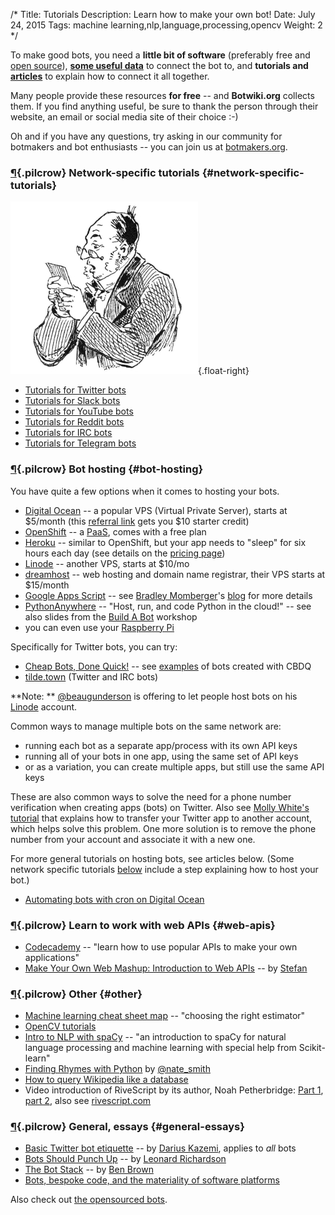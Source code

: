/*
Title: Tutorials
Description: Learn how to make your own bot!
Date: July 24, 2015
Tags: machine learning,nlp,language,processing,opencv
Weight: 2
*/

To make good bots, you need a **little bit of software** (preferably free and [open source](https://en.wikipedia.org/wiki/Open-source_software)), [**some useful data**](/resources) to connect the bot to, and **tutorials and [articles](/articles)** to explain how to connect it all together.

Many people provide these resources **for free** -- and **Botwiki.org** collects them. If you find anything useful, be sure to thank the person through their website, an email or social media site of their choice :-)

Oh and if you have any questions, try asking in our community for botmakers and bot enthusiasts -- you can join us at [botmakers.org](https://botmakers.org/). 

### [¶](#network-specific-tutorials){.pilcrow} Network-specific tutorials {#network-specific-tutorials}

![Man, presumably reading a Twitterbot tutorial](/content/images/illustrations/man-reading-mail-768.jpg){.float-right}

- [Tutorials for Twitter bots](/tutorials/twitterbots)
- [Tutorials for Slack bots](/tutorials/slackbots)
- [Tutorials for YouTube bots](/tutorials/youtube-bots)
- [Tutorials for Reddit bots](/tutorials/redditbots)
- [Tutorials for IRC bots](/tutorials/irc-bots)
- [Tutorials for Telegram bots](/tutorials/telegram-bots)

### [¶](#bot-hosting){.pilcrow} Bot hosting {#bot-hosting}

You have quite a few options when it comes to hosting your bots.

- [Digital Ocean](https://digitalocean.com/) -- a popular VPS (Virtual Private Server), starts at $5/month (this [referral link](https://www.digitalocean.com/?refcode=9e279abc3337) gets you $10 starter credit)
- [OpenShift](https://www.openshift.com/) -- a [PaaS](https://en.wikipedia.org/wiki/Platform_as_a_service), comes with a free plan
- [Heroku](https://www.heroku.com) -- similar to OpenShift, but your app needs to "sleep" for six hours each day (see details on the [pricing page](https://www.heroku.com/pricing)) 
- [Linode](https://www.linode.com/) -- another VPS, starts at $10/mo
- [dreamhost](https://www.dreamhost.com/) -- web hosting and domain name registrar, their VPS starts at $15/month
- [Google Apps Script](https://script.google.com/d/11dB74uW9VLpgvy1Ax3eBZ8J7as0ZrGtx4BPw7RKK-JQXyAJHBx98pY-7/edit?usp=sharing) -- see [Bradley Momberger](https://twitter.com/air_hadoken)'s [blog](http://airhadoken.github.io/2015/06/29/twitter-lib-explained.html) for more details
- [PythonAnywhere](https://www.pythonanywhere.com/) -- "Host, run, and code Python in the cloud!" -- see also slides from the [Build A Bot](https://tpinecone.gitbooks.io/build-a-bot-workshop/content/index.html) workshop
- you can even use your [Raspberry Pi](http://www.instructables.com/id/Raspberry-Pi-Twitterbot/)

Specifically for Twitter bots, you can try:
- [Cheap Bots, Done Quick!](http://cheapbotsdonequick.com/) -- see [examples](/tag/cheapbotsdonequick) of bots created with CBDQ
- [tilde.town](http://tilde.town/) (Twitter and IRC bots)

**Note: ** [@beaugunderson](https://twitter.com/beaugunderson) is offering to let people host bots on his [Linode](https://www.linode.com/) account.

Common ways to manage multiple bots on the same network are:

- running each bot as a separate app/process with its own API keys
- running all of your bots in one app, using the same set of API keys
- or as a variation, you can create multiple apps, but still use the same API keys

These are also common ways to solve the need for a phone number verification when creating apps (bots) on Twitter. Also see [Molly White's tutorial](http://blog.mollywhite.net/twitter-bots-pt2/#createthetwitterapp) that explains how to transfer your Twitter app to another account, which helps solve this problem. One more solution is to remove the phone number from your account and associate it with a new one.

For more general tutorials on hosting bots, see articles below. (Some network specific tutorials [below](#network-specific-tutorials) include a step explaining how to host your bot.)
- [Automating bots with cron on Digital Ocean](http://www.colewillsea.com/blog/do-cron)

### [¶](#web-apis){.pilcrow} Learn to work with web APIs {#web-apis}
- [Codecademy](https://www.codecademy.com/apis) -- "learn how to use popular APIs to make your own applications"
- [Make Your Own Web Mashup: Introduction to Web APIs](https://fourtonfish.makes.org/thimble/make-your-own-web-mashup-introduction-to-web-apis) -- by [Stefan](https://twitter.com/fourtonfish)

### [¶](#other){.pilcrow} Other {#other}
- [Machine learning cheat sheet map](http://scikit-learn.org/stable/tutorial/machine_learning_map/index.html) -- "choosing the right estimator"
- [OpenCV tutorials](http://docs.opencv.org/doc/tutorials/tutorials.html)
- [Intro to NLP with spaCy](http://nicschrading.com/project/Intro-to-NLP-with-spaCy/) -- "an introduction to spaCy for natural language processing and machine learning with special help from Scikit-learn"
- [Finding Rhymes with Python](https://docs.google.com/presentation/d/1SxfHEdN8DGliH-Qa4zVsWtCcx5BZAQITXcd1OuDBz_U/edit?pli=1#slide=id.p) by [@nate_smith](https://twitter.com/nate_smith)
- [How to query Wikipedia like a database](http://tinysubversions.com/notes/how-to-query-wikipedia/)
- Video introduction of RiveScript by its author, Noah Petherbridge: [Part 1](https://www.youtube.com/watch?v=Vkd4chh0ewU), [part 2](https://www.youtube.com/watch?v=sRdm2OkZaGk), also see [rivescript.com](http://www.rivescript.com/)

### [¶](#general-essays){.pilcrow} General, essays {#general-essays}
- [Basic Twitter bot etiquette](basic-twitter-bot-etiquette-tiny-subversions) -- by [Darius Kazemi](https://twitter.com/tinysubversions), applies to *all* bots
- [Bots Should Punch Up](bots-should-punch-up) -- by [Leonard Richardson](http://www.crummy.com/)
- [The Bot Stack](https://medium.com/why-not/the-bot-stack-a44bca123ce6) -- by [Ben Brown](https://twitter.com/benbrown)
- [Bots, bespoke code, and the materiality of software platforms](http://stuartgeiger.com/bespoke-code-ics.pdf)

Also check out [the opensourced bots](/tag/opensource).